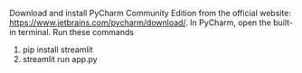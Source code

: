 Download and install PyCharm Community Edition from the official website: https://www.jetbrains.com/pycharm/download/.
In PyCharm, open the built-in terminal.
Run these commands
1) pip install streamlit
2) streamlit run app.py
